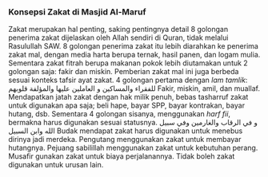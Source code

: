 ### Konsepsi Zakat di Masjid Al-Maruf
Zakat merupakan hal penting, saking pentingnya detail 8 golongan penerima zakat dijelaskan oleh Allah sendiri di Quran, tidak melalui Rasulullah SAW.
8 golongan penerima zakat itu lebih diarahkan ke penerima zakat mal, dengan media harta berupa ternak, hasil panen, dan logam mulia. Sementara zakat fitrah berupa makanan pokok lebih diutamakan untuk 2 golongan saja: fakir dan miskin.
Pemberian zakat mal ini juga berbeda sesuai konteks tafsir ayat zakat. 
4 golongan pertama dengan *lam tamlik*:
للفقراء والمساكين و العاملين عليها والمؤلفة قلوبهم
Fakir, miskin, amil, dan muallaf. Mendapatkan jatah zakat dengan hak milik penuh, bebas tasharruf zakat untuk digunakan apa saja; beli hape, bayar SPP, bayar kontrakan, bayar hutang, dsb.
Sementara 4 golongan sisanya, menggunakan *harf fii*, bermakna harus digunakan sesuai statusnya.
و في الرقاب والغارمين وفي سبيل الله وابن السبيل
Budak mendapat zakat harus digunakan untuk menebus dirinya jadi merdeka. Pengutang menggunakan zakat untuk membayar hutangnya. Pejuang sabilillah menggunakan zakat untuk kebutuhan perang. Musafir gunakan zakat untuk biaya perjalanannya. Tidak boleh zakat digunakan untuk urusan lain.
